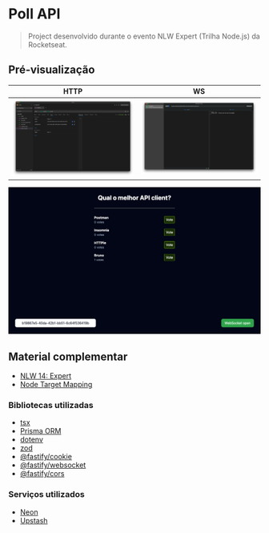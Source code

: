 # Poll API

> Project desenvolvido durante o evento NLW Expert (Trilha Node.js) da Rocketseat.

## Pré-visualização

| HTTP | WS |
| - | - |
| ![Screenshot Bruno](screenshot-bruno.png) | ![Screenshot WebSocket](screenshot-websocket.png) |

![Screenshot Browser](screenshot-browser.png)

## Material complementar

- [NLW 14: Expert](https://efficient-sloth-d85.notion.site/NLW-14-Expert-9e11ff472de64b08a5f9e277a20c3ecc)
- [Node Target Mapping](https://github.com/microsoft/TypeScript/wiki/Node-Target-Mapping)

### Bibliotecas utilizadas

- [tsx](https://www.npmjs.com/package/tsx)
- [Prisma ORM](https://www.prisma.io/orm)
- [dotenv](https://www.npmjs.com/package/dotenv)
- [zod](https://www.npmjs.com/package/zod)
- [@fastify/cookie](https://www.npmjs.com/package/@fastify/cookie)
- [@fastify/websocket](https://www.npmjs.com/package/@fastify/websocket)
- [@fastify/cors](https://www.npmjs.com/package/@fastify/cors)

### Serviços utilizados

- [Neon](https://neon.tech/)
- [Upstash](https://upstash.com/)
